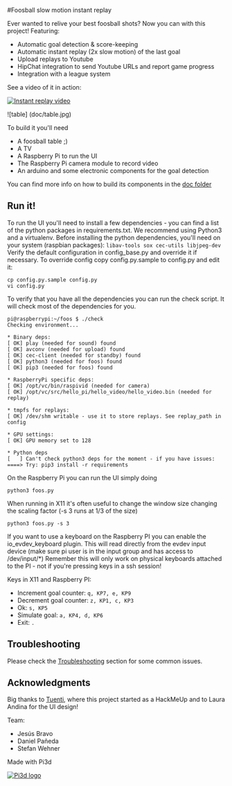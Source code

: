 #Foosball slow motion instant replay

Ever wanted to relive your best foosball shots? Now you can with this project!
Featuring:
 * Automatic goal detection & score-keeping
 * Automatic instant replay (2x slow motion) of the last goal
 * Upload replays to Youtube
 * HipChat integration to send Youtube URLs and report game progress
 * Integration with a league system

See a video of it in action:

[![Instant replay video](https://img.youtube.com/vi/BXMhitiaXEE/0.jpg)](https://www.youtube.com/watch?v=BXMhitiaXEE)

![table]
(doc/table.jpg)

To build it you'll need
 * A foosball table ;)
 * A TV
 * A Raspberry Pi to run the UI
 * The Raspberry Pi camera module to record video
 * An arduino and some electronic components for the goal detection

You can find more info on how to build its components in the [doc folder](doc/HWSetup.md)

## Run it!

To run the UI you'll need to install a few dependencies - you can find a list of the python packages in requirements.txt.
We recommend using Python3 and a virtualenv.
Before installing the python dependencies, you'll need on your system (raspbian packages): `libav-tools sox cec-utils libjpeg-dev`
Verify the default configuration in config_base.py and override it if necessary. To override config copy config.py.sample to config.py and edit it:
```
cp config.py.sample config.py
vi config.py
```

To verify that you have all the dependencies you can run the check script. It will check most of the dependencies for you.
```
pi@raspberrypi:~/foos $ ./check
Checking environment...

* Binary deps:
[ OK] play (needed for sound) found
[ OK] avconv (needed for upload) found
[ OK] cec-client (needed for standby) found
[ OK] python3 (needed for foos) found
[ OK] pip3 (needed for foos) found

* RaspberryPi specific deps:
[ OK] /opt/vc/bin/raspivid (needed for camera)
[ OK] /opt/vc/src/hello_pi/hello_video/hello_video.bin (needed for replay)

* tmpfs for replays:
[ OK] /dev/shm writable - use it to store replays. See replay_path in config

* GPU settings:
[ OK] GPU memory set to 128

* Python deps
[   ] Can't check python3 deps for the moment - if you have issues:
====> Try: pip3 install -r requirements 
```

On the Raspberry Pi you can run the UI simply doing
```
python3 foos.py
```

When running in X11 it's often useful to change the window size changing the scaling factor (-s 3 runs at 1/3 of the size)
```
python3 foos.py -s 3
```

If you want to use a keyboard on the Raspberry PI you can enable the io_evdev_keyboard plugin.
This will read directly from the evdev input device (make sure pi user is in the input group and has access to /dev/input/*)
Remember this will only work on physical keyboards attached to the PI - not if you're pressing keys in a ssh session!

Keys in X11 and Raspberry PI:
 * Increment goal counter: `q, KP7, e, KP9`
 * Decrement goal counter: `z, KP1, c, KP3`
 * Ok: `s, KP5`
 * Simulate goal: `a, KP4, d, KP6`
 * Exit: `.`

## Troubleshooting

Please check the [Troubleshooting](doc/Troubleshooting.md) section for some common issues.

## Acknowledgments

Big thanks to [Tuenti](http://www.tuenti.com), where this project started as a HackMeUp and to Laura Andina for the UI design!

Team:
 * Jesús Bravo
 * Daniel Pañeda
 * Stefan Wehner

Made with Pi3d

[![Pi3d logo](https://raw.githubusercontent.com/tipam/pi3d/master/images/rpilogoshad128.png)](https://pi3d.github.io/)
